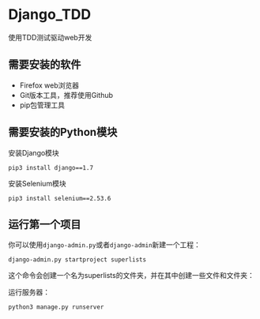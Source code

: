 # Django_TDD
使用TDD测试驱动web开发


## 需要安装的软件 ##

- Firefox web浏览器
- Git版本工具，推荐使用Github
- pip包管理工具

## 需要安装的Python模块 ##

安装Django模块

	pip3 install django==1.7

安装Selenium模块
	
	pip3 install selenium==2.53.6


## 运行第一个项目 ##

你可以使用`django-admin.py`或者`django-admin`新建一个工程：

	django-admin.py startproject superlists

这个命令会创建一个名为superlists的文件夹，并在其中创建一些文件和文件夹：

运行服务器：

	python3 manage.py runserver